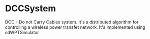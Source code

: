# DCCSystem
DCC - Do not Carry Cables system. It's a distributed algorithm for controlling a wireless power transfet network. It's implemented using sdWPTSimulator
